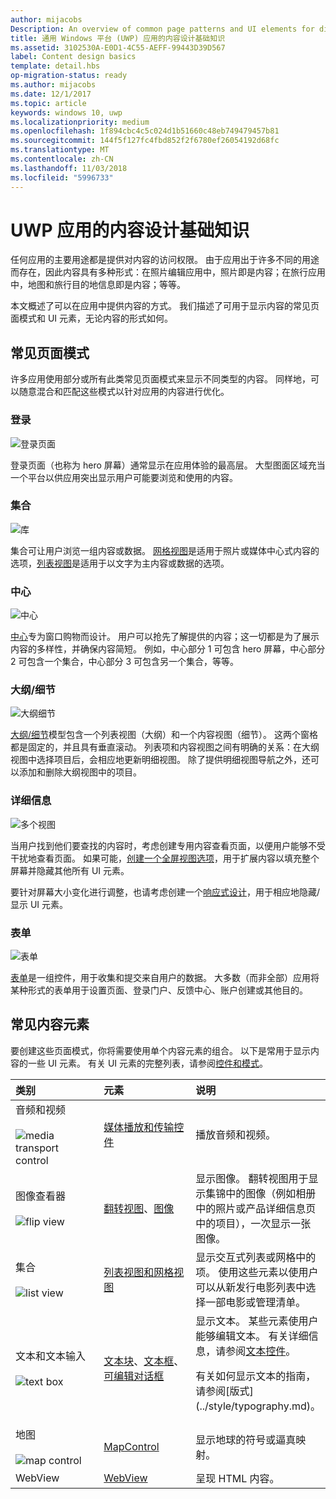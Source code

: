 ```yaml
---
author: mijacobs
Description: An overview of common page patterns and UI elements for displaying content in your UWP app.
title: 通用 Windows 平台 (UWP) 应用的内容设计基础知识
ms.assetid: 3102530A-E0D1-4C55-AEFF-99443D39D567
label: Content design basics
template: detail.hbs
op-migration-status: ready
ms.author: mijacobs
ms.date: 12/1/2017
ms.topic: article
keywords: windows 10, uwp
ms.localizationpriority: medium
ms.openlocfilehash: 1f894cbc4c5c024d1b51660c48eb749479457b81
ms.sourcegitcommit: 144f5f127fc4fbd852f2f6780ef26054192d68fc
ms.translationtype: MT
ms.contentlocale: zh-CN
ms.lasthandoff: 11/03/2018
ms.locfileid: "5996733"
---
```

# <a name="content-design-basics-for-uwp-apps"></a>UWP 应用的内容设计基础知识

任何应用的主要用途都是提供对内容的访问权限。 由于应用出于许多不同的用途而存在，因此内容具有多种形式：在照片编辑应用中，照片即是内容；在旅行应用中，地图和旅行目的地信息即是内容；等等。 

本文概述了可以在应用中提供内容的方式。 我们描述了可用于显示内容的常见页面模式和 UI 元素，无论内容的形式如何。

## <a name="common-page-patterns"></a>常见页面模式

许多应用使用部分或所有此类常见页面模式来显示不同类型的内容。 同样地，可以随意混合和匹配这些模式以针对应用的内容进行优化。

### <a name="landing"></a>登录

![登录页面](images/content-basics/hero-screen.png)

登录页面（也称为 hero 屏幕）通常显示在应用体验的最高层。 大型图面区域充当一个平台以供应用突出显示用户可能要浏览和使用的内容。

### <a name="collections"></a>集合

![库](images/content-basics/gridview.png)

集合可让用户浏览一组内容或数据。 [网格视图](../controls-and-patterns/item-templates-gridview.md)是适用于照片或媒体中心式内容的选项，[列表视图](../controls-and-patterns/item-templates-listview.md)是适用于以文字为主内容或数据的选项。

### <a name="hub"></a>中心

![中心](images/content-basics/hub.png)

[中心](../controls-and-patterns/hub.md)专为窗口购物而设计。 用户可以抢先了解提供的内容；这一切都是为了展示内容的多样性，并确保内容简短。 例如，中心部分 1 可包含 hero 屏幕，中心部分 2 可包含一个集合，中心部分 3 可包含另一个集合，等等。

### <a name="masterdetail"></a>大纲/细节

![大纲细节](images/content-basics/master-detail.png)

[大纲/细节](../controls-and-patterns/master-details.md)模型包含一个列表视图（大纲）和一个内容视图（细节）。 这两个窗格都是固定的，并且具有垂直滚动。 列表项和内容视图之间有明确的关系：在大纲视图中选择项目后，会相应地更新明细视图。 除了提供明细视图导航之外，还可以添加和删除大纲视图中的项目。

### <a name="details"></a>详细信息

![多个视图](images/multi-view.png)

当用户找到他们要查找的内容时，考虑创建专用内容查看页面，以便用户能够不受干扰地查看页面。 如果可能，[创建一个全屏视图选项](../layout/show-multiple-views.md)，用于扩展内容以填充整个屏幕并隐藏其他所有 UI 元素。 

要针对屏幕大小变化进行调整，也请考虑创建一个[响应式设计](design-and-ui-intro.md)，用于相应地隐藏/显示 UI 元素。

### <a name="forms"></a>表单
![表单](images/content-basics/forms.png)

[表单](../controls-and-patterns/forms.md)是一组控件，用于收集和提交来自用户的数据。 大多数（而非全部）应用将某种形式的表单用于设置页面、登录门户、反馈中心、账户创建或其他目的。 

## <a name="common-content-elements"></a>常见内容元素

要创建这些页面模式，你将需要使用单个内容元素的组合。 以下是常用于显示内容的一些 UI 元素。 有关 UI 元素的完整列表，请参阅[控件和模式](../controls-and-patterns/index.md)。

<div class="mx-responsive-img">
<table>
<colgroup>
<col width="33%" />
<col width="33%" />
<col width="33%" />
</colgroup>
<thead>
<tr class="header">
<th align="left">类别</th>
<th align="left">元素</th>
<th align="left">说明</th>
</tr>
</thead>
<tbody>
<tr class="odd">
<td align="left">音频和视频<br/><br/>
    <img src="images/content-basics/media-transport.png" alt="media transport control" /></td>
<td align="left"><a href="../controls-and-patterns/media-playback.md">媒体播放和传输控件</a></td>
<td align="left">播放音频和视频。</td>
</tr>
<tr class="even">
<td align="left">图像查看器<br/><br/>
    <img src="images/content-basics/flipview.jpg" alt="flip view" /></td>
<td align="left"><a href="../controls-and-patterns/flipview.md">翻转视图</a>、<a href="../controls-and-patterns/images-imagebrushes.md">图像</a></td>
<td align="left">显示图像。 翻转视图用于显示集锦中的图像（例如相册中的照片或产品详细信息页中的项目），一次显示一张图像。</td>
</tr>
<tr class="odd">
<td align="left">集合 <br/><br/>
    <img src="images/content-basics/listview.png" alt="list view" /></td>
<td align="left"><a href="../controls-and-patterns/lists.md">列表视图和网格视图</a></td>
<td align="left">显示交互式列表或网格中的项。 使用这些元素以使用户可以从新发行电影列表中选择一部电影或管理清单。</td>
</tr>
<tr class="even">
<td align="left">文本和文本输入 <br/><br/>
    <img src="images/content-basics/textbox.png" alt="text box" /></td>
<td align="left"><p><a href="../controls-and-patterns/text-block.md">文本块</a>、<a href="../controls-and-patterns/text-box.md">文本框</a>、<a href="../controls-and-patterns/rich-edit-box.md">可编辑对话框</a></p>
</td>
<td align="left">显示文本。 某些元素使用户能够编辑文本。 有关详细信息，请参阅<a href="../controls-and-patterns/text-controls.md">文本控件</a>。
<p>有关如何显示文本的指南，请参阅[版式](../style/typography.md)。</p>
</td>
</tr>
<tr class="odd">
<td align="left">地图<br/><br/>
    <img src="images/content-basics/mapcontrol.png" alt="map control" /></td>
<td align="left"><a href="../../maps-and-location/display-maps.md">MapControl</a></td>
<td align="left">显示地球的符号或逼真映射。</td>
</tr>
<tr class="even">
<td align="left">WebView</td>
<td align="left"><a href="../controls-and-patterns/web-view.md">WebView</a></td>
<td align="left">呈现 HTML 内容。</td>
</tr>
</tbody>
</table>
</div>

